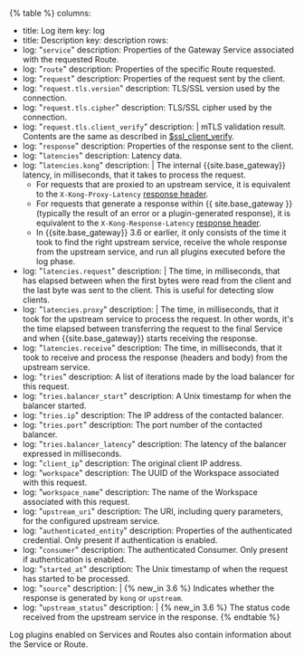 <!---shared with logging plugins: file-log, http-log, loggly, syslog, tcp-log, udp-log DOCS-1617 --->

{% table %}
columns:
  - title: Log item
    key: log
  - title: Description
    key: description
rows:
  - log: "`service`"
    description: Properties of the Gateway Service associated with the requested Route.
  - log: "`route`"
    description: Properties of the specific Route requested.
  - log: "`request`"
    description: Properties of the request sent by the client.
  - log: "`request.tls.version`"
    description: TLS/SSL version used by the connection.
  - log: "`request.tls.cipher`"
    description: TLS/SSL cipher used by the connection.
  - log: "`request.tls.client_verify`"
    description: |
      mTLS validation result. Contents are the same as described in [$ssl_client_verify](https://nginx.org/en/docs/http/ngx_http_ssl_module.html#var_ssl_client_verify).
  - log: "`response`"
    description: Properties of the response sent to the client.
  - log: "`latencies`"
    description: Latency data.
  - log: "`latencies.kong`"
    description: |
      The internal {{site.base_gateway}} latency, in milliseconds, that it takes to process the request.
      * For requests that are proxied to an upstream service, it is equivalent to the `X-Kong-Proxy-Latency` [response header](/gateway/configuration/#headers).
      * For requests that generate a response within {{ site.base_gateway }} (typically the result of an error or a plugin-generated response), it is equivalent to the `X-Kong-Response-Latency` [response header](/gateway/configuration/#headers).
      * In {{site.base_gateway}} 3.6 or earlier, it only consists of the time it took to find the right upstream service, receive the whole response from the upstream service, and run all plugins executed before the log phase.
  - log: "`latencies.request`"
    description: |
      The time, in milliseconds, that has elapsed between when the first bytes were read from the client and the last byte was sent to the client. 
      This is useful for detecting slow clients.
  - log: "`latencies.proxy`"
    description: |
      The time, in milliseconds, that it took for the upstream service to process the request. 
      In other words, it's the time elapsed between transferring the request to the final Service and when {{site.base_gateway}} starts receiving the response.
  - log: "`latencies.receive`"
    description: The time, in milliseconds, that it took to receive and process the response (headers and body) from the upstream service.
  - log: "`tries`"
    description: A list of iterations made by the load balancer for this request.
  - log: "`tries.balancer_start`"
    description: A Unix timestamp for when the balancer started.
  - log: "`tries.ip`"
    description: The IP address of the contacted balancer.
  - log: "`tries.port`"
    description: The port number of the contacted balancer.
  - log: "`tries.balancer_latency`"
    description: The latency of the balancer expressed in milliseconds.
  - log: "`client_ip`"
    description: The original client IP address.
  - log: "`workspace`"
    description: The UUID of the Workspace associated with this request.
  - log: "`workspace_name`"
    description: The name of the Workspace associated with this request.
  - log: "`upstream_uri`"
    description: The URI, including query parameters, for the configured upstream service.
  - log: "`authenticated_entity`"
    description: Properties of the authenticated credential. Only present if authentication is enabled.
  - log: "`consumer`"
    description: The authenticated Consumer. Only present if authentication is enabled.
  - log: "`started_at`"
    description: The Unix timestamp of when the request has started to be processed.
  - log: "`source`"
    description: |
      {% new_in 3.6 %} Indicates whether the response is generated by `kong` or `upstream`.
  - log: "`upstream_status`"
    description: |
      {% new_in 3.6 %} The status code received from the upstream service in the response.
{% endtable %}

Log plugins enabled on Services and Routes also contain information about the Service or Route.